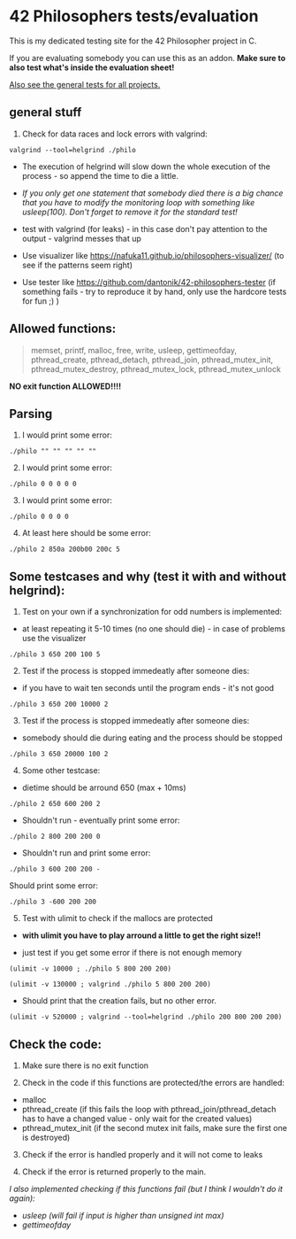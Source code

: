 # 42 Philosophers tests/evaluation

This is my dedicated testing site for the 42 Philosopher project in C.

If you are evaluating somebody you can use this as an addon. __Make sure to also test what's inside the evaluation sheet!__

[Also see the general tests for all projects.](https://github.com/poechlauerbe/42_tests)

## general stuff

1. Check for data races and lock errors with valgrind:
```
valgrind --tool=helgrind ./philo
```
- The execution of helgrind will slow down the whole execution of the process - so append the time to die a little.
- _If you only get one statement that somebody died there is a big chance that you have to modify the monitoring loop with something like usleep(100). Don't forget to remove it for the standard test!_

- test with valgrind (for leaks) - in this case don't pay attention to the output - valgrind messes that up

- Use visualizer like https://nafuka11.github.io/philosophers-visualizer/ (to see if the patterns seem right)

- Use tester like https://github.com/dantonik/42-philosophers-tester (if something fails - try to reproduce it by hand, only use the hardcore tests for fun ;) )

## Allowed functions:
> memset, printf, malloc, free, write, usleep, gettimeofday, pthread_create, pthread_detach, pthread_join, pthread_mutex_init, pthread_mutex_destroy, pthread_mutex_lock, pthread_mutex_unlock

__NO exit function ALLOWED!!!!__

## Parsing
1. I would print some error:
```
./philo "" "" "" "" ""
```
2. I would print some error:
```
./philo 0 0 0 0 0
```
3. I would print some error:
```
./philo 0 0 0 0
```
4. At least here should be some error:
```
./philo 2 850a 200b00 200c 5
```

## Some testcases and why (test it with and without helgrind):

1. Test on your own if a synchronization for odd numbers is implemented:
- at least repeating it 5-10 times (no one should die) - in case of problems use the visualizer
```
./philo 3 650 200 100 5
```

2. Test if the process is stopped immedeatly after someone dies:
- if you have to wait ten seconds until the program ends - it's not good
```
./philo 3 650 200 10000 2
```

3. Test if the process is stopped immedeatly after someone dies:
- somebody should die during eating and the process should be stopped
```
./philo 3 650 20000 100 2
```

4. Some other testcase:
- dietime should be arround 650 (max + 10ms)
```
./philo 2 650 600 200 2
```
- Shouldn't run - eventually print some error:
```
./philo 2 800 200 200 0
```

- Shouldn't run and print some error:
```
./philo 3 600 200 200 -
```

Should print some error:
```
./philo 3 -600 200 200
```

5. Test with ulimit to check if the mallocs are protected
- __with ulimit you have to play arround a little to get the right size!!__

- just test if you get some error if there is not enough memory
```
(ulimit -v 10000 ; ./philo 5 800 200 200)
```

```
(ulimit -v 130000 ; valgrind ./philo 5 800 200 200)
```

- Should print that the creation fails, but no other error.
```
(ulimit -v 520000 ; valgrind --tool=helgrind ./philo 200 800 200 200)
```

## Check the code:

1. Make sure there is no exit function

2. Check in the code if this functions are protected/the errors are handled:
- malloc
- pthread_create (if this fails the loop with pthread_join/pthread_detach has to have a changed value - only wait for the created values)
- pthread_mutex_init (if the second mutex init fails, make sure the first one is destroyed)

3. Check if the error is handled properly and it will not come to leaks

4. Check if the error is returned properly to the main.

_I also implemented checking if this functions fail (but I think I wouldn't do it again):_
- _usleep (will fail if input is higher than unsigned int max)_
- _gettimeofday_
